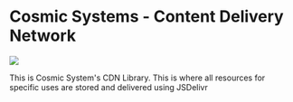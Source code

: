 Cosmic Systems - Content Delivery Network
==========

[![](https://data.jsdelivr.com/v1/package/gh/WhitigolProd/cdn/badge)](#)

This is Cosmic System's CDN Library. This is where all resources for specific uses are stored and delivered using JSDelivr
